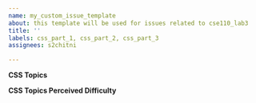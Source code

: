 ```yaml
---
name: my_custom_issue_template
about: this template will be used for issues related to cse110_lab3
title: ''
labels: css_part_1, css_part_2, css_part_3
assignees: s2chitni

---
```


**CSS Topics**

**CSS Topics Perceived Difficulty**
